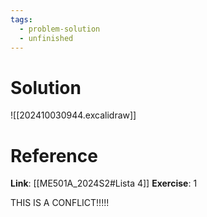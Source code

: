 ```yaml
---
tags:
  - problem-solution
  - unfinished
---
```

# Solution
![[202410030944.excalidraw]]

# Reference
**Link**: [[ME501A_2024S2#Lista 4]]
**Exercise**: 1


THIS IS A CONFLICT!!!!!
